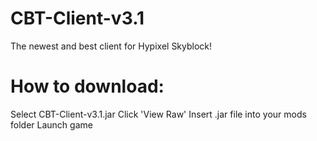 # CBT-Client-v3.1
The newest and best client for Hypixel Skyblock!

# How to download:
Select CBT-Client-v3.1.jar
Click 'View Raw'
Insert .jar file into your mods folder
Launch game
